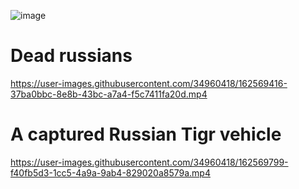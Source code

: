 ![image](https://user-images.githubusercontent.com/34960418/162573862-e7166145-27ef-4288-9ced-3ee3f5849532.png)



# Dead russians

https://user-images.githubusercontent.com/34960418/162569416-37ba0bbc-8e8b-43bc-a7a4-f5c7411fa20d.mp4


# A captured Russian Tigr vehicle

https://user-images.githubusercontent.com/34960418/162569799-f40fb5d3-1cc5-4a9a-9ab4-829020a8579a.mp4

